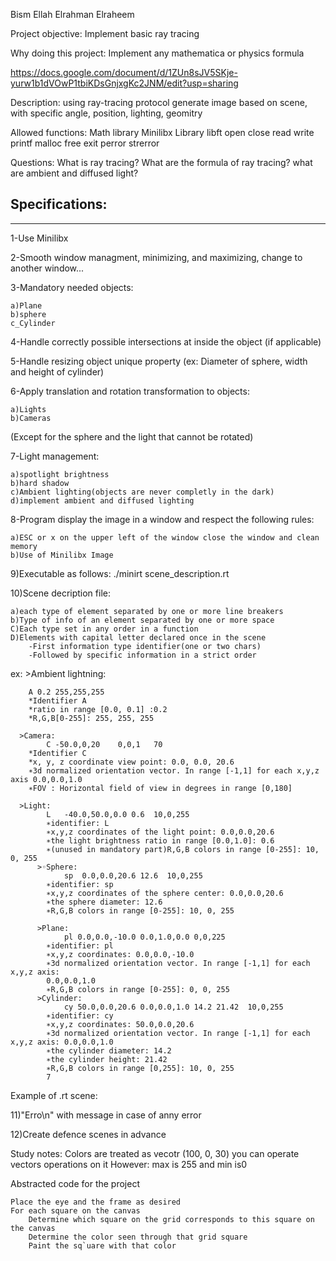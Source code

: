 Bism Ellah Elrahman Elraheem

Project objective: Implement basic ray tracing

Why doing this project: Implement any mathematica or physics formula

https://docs.google.com/document/d/1ZUn8sJV5SKje-yurw1b1dVOwP1tbiKDsGnjxgKc2JNM/edit?usp=sharing

Description: using ray-tracing protocol generate image based on scene, with specific angle, position, lighting, geomitry

Allowed functions:
Math library
Minilibx Library
libft
open
close
read
write
printf
malloc
free
exit
perror
strerror


Questions:
What is ray tracing?
What are the formula of ray tracing?
what are ambient and diffused light?

## Specifications:
---------------
1-Use Minilibx

2-Smooth window managment, minimizing, and maximizing, change to another window...

3-Mandatory needed objects:
	
	a)Plane
	b)sphere
	c_Cylinder

4-Handle correctly possible intersections at inside the object (if applicable)

5-Handle resizing object unique property (ex: Diameter of sphere, width and height of cylinder)

6-Apply translation and rotation transformation to objects:
	
	a)Lights
	b)Cameras
(Except for the sphere and the light that cannot be rotated)

7-Light management:
	
	a)spotlight brightness
	b)hard shadow
	c)Ambient lighting(objects are never completly in the dark)
	d)implement ambient and diffused lighting

8-Program display the image in a window and respect the following rules:
	
	a)ESC or x on the upper left of the window close the window and clean memory
	b)Use of Minilibx Image

9)Executable as follows:
	./minirt scene_description.rt

10)Scene decription file:
	
	a)each type of element separated by one or more line breakers
	b)Type of info of an element separated by one or more space
	C)Each type set in any order in a function
	D)Elements with capital letter declared once in the scene
		-First information type identifier(one or two chars)
		-Followed by specific information in a strict order

ex:
		  >Ambient lightning:

		A 0.2 255,255,255
		*Identifier A
		*ratio in range [0.0, 0.1] :0.2
		*R,G,B[0-255]: 255, 255, 255
	
	  >Camera:
			C -50.0,0,20	0,0,1	70
		*Identifier C
		*x, y, z coordinate view point: 0.0, 0.0, 20.6
		∗3d normalized orientation vector. In range [-1,1] for each x,y,z axis 0.0,0.0,1.0
		∗FOV : Horizontal field of view in degrees in range [0,180]
	
	  >Light:
			L   -40.0,50.0,0.0 0.6	10,0,255
			∗identifier: L
			∗x,y,z coordinates of the light point: 0.0,0.0,20.6
			∗the light brightness ratio in range [0.0,1.0]: 0.6
			∗(unused in mandatory part)R,G,B colors in range [0-255]: 10, 0, 255
		  >◦Sphere:
				sp  0.0,0.0,20.6 12.6  10,0,255
			∗identifier: sp
			∗x,y,z coordinates of the sphere center: 0.0,0.0,20.6
			∗the sphere diameter: 12.6
			∗R,G,B colors in range [0-255]: 10, 0, 255

		  >Plane:
				pl 0.0,0.0,-10.0 0.0,1.0,0.0 0,0,225
			∗identifier: pl
			∗x,y,z coordinates: 0.0,0.0,-10.0
			∗3d normalized orientation vector. In range [-1,1] for each x,y,z axis:
			0.0,0.0,1.0
			∗R,G,B colors in range [0-255]: 0, 0, 255
		  >Cylinder:
				cy 50.0,0.0,20.6 0.0,0.0,1.0 14.2 21.42  10,0,255
			∗identifier: cy
			∗x,y,z coordinates: 50.0,0.0,20.6
			∗3d normalized orientation vector. In range [-1,1] for each x,y,z axis: 0.0,0.0,1.0
			∗the cylinder diameter: 14.2
			∗the cylinder height: 21.42
			∗R,G,B colors in range [0,255]: 10, 0, 255
			7

Example of .rt scene:

11)"Erro\n" with message in case of anny error

12)Create defence scenes in advance







Study notes:
Colors are treated as vecotr
(100, 0, 30) you can operate vectors operations on it
However: max is 255 and min is0

Abstracted code for the project 

	Place the eye and the frame as desired
	For each square on the canvas
    	Determine which square on the grid corresponds to this square on the canvas
    	Determine the color seen through that grid square
    	Paint the sq`uare with that color